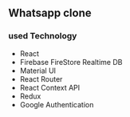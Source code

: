 ## Whatsapp clone

### used Technology
- React
- Firebase FireStore Realtime DB
- Material UI
- React Router
- React Context API
- Redux
- Google Authentication